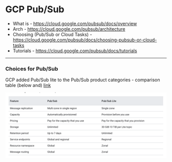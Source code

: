 # GCP Pub/Sub

- What is - https://cloud.google.com/pubsub/docs/overview
- Arch - https://cloud.google.com/pubsub/architecture
- Choosing (Pub/Sub or Cloud Tasks) - https://cloud.google.com/pubsub/docs/choosing-pubsub-or-cloud-tasks
- Tutorials - https://cloud.google.com/pubsub/docs/tutorials

---

### Choices for Pub/Sub

GCP added Pub/Sub lite to the Pub/Sub product categories - comparison table (below and) [link](https://cloud.google.com/pubsub/docs/choosing-pubsub-or-lite)

![table](https://github.com/lynnlangit/gcp-essentials/blob/master/4_data/4b_PubSub/pub-sub-lite.png)

